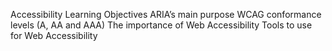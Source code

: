 Accessibility
Learning Objectives
ARIA’s main purpose
WCAG conformance levels (A, AA and AAA)
The importance of Web Accessibility
Tools to use for Web Accessibility
